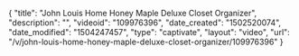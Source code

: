 {
    "title": "John Louis Home Honey Maple Deluxe Closet Organizer",
    "description": "",
    "videoid": "109976396",
    "date_created": "1502520074",
    "date_modified": "1504247457",
    "type": "captivate",
    "layout": "video",
    "url": "\/v\/john-louis-home-honey-maple-deluxe-closet-organizer\/109976396"
}